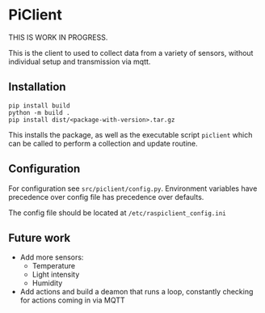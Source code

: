 # PiClient

THIS IS WORK IN PROGRESS.

This is the client to used to collect data from a variety of sensors, without individual setup and transmission via mqtt.

## Installation

```
pip install build
python -m build .
pip install dist/<package-with-version>.tar.gz
```

This installs the package, as well as the executable script `piclient` which can be called to perform a collection and update routine.

## Configuration

For configuration see `src/piclient/config.py`.
Environment variables have precedence over config file has precedence over defaults.

The config file should be located at `/etc/raspiclient_config.ini`

## Future work

- Add more sensors:
    * Temperature
    * Light intensity
    * Humidity
- Add actions and build a deamon that runs a loop, constantly checking for actions coming in via MQTT
